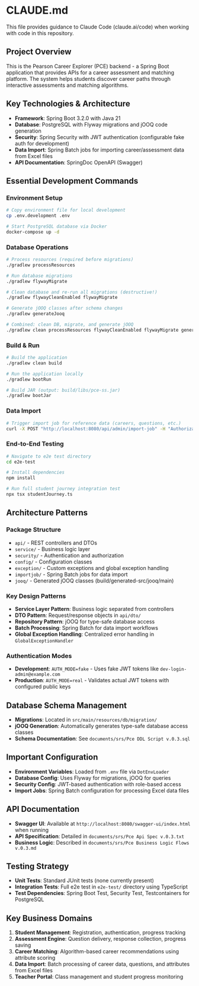 # CLAUDE.md

This file provides guidance to Claude Code (claude.ai/code) when working with code in this repository.

## Project Overview

This is the Pearson Career Explorer (PCE) backend - a Spring Boot application that provides APIs for a career assessment and matching platform. The system helps students discover career paths through interactive assessments and matching algorithms.

## Key Technologies & Architecture

- **Framework**: Spring Boot 3.2.0 with Java 21
- **Database**: PostgreSQL with Flyway migrations and jOOQ code generation
- **Security**: Spring Security with JWT authentication (configurable fake auth for development)
- **Data Import**: Spring Batch jobs for importing career/assessment data from Excel files
- **API Documentation**: SpringDoc OpenAPI (Swagger)

## Essential Development Commands

### Environment Setup
```bash
# Copy environment file for local development
cp .env.development .env

# Start PostgreSQL database via Docker
docker-compose up -d
```

### Database Operations
```bash
# Process resources (required before migrations)
./gradlew processResources

# Run database migrations
./gradlew flywayMigrate

# Clean database and re-run all migrations (destructive!)
./gradlew flywayCleanEnabled flywayMigrate

# Generate jOOQ classes after schema changes
./gradlew generateJooq

# Combined: clean DB, migrate, and generate jOOQ
./gradlew clean processResources flywayCleanEnabled flywayMigrate generateJooq
```

### Build & Run
```bash
# Build the application
./gradlew clean build

# Run the application locally
./gradlew bootRun

# Build JAR (output: build/libs/pce-ss.jar)
./gradlew bootJar
```

### Data Import
```bash
# Trigger import job for reference data (careers, questions, etc.)
curl -X POST "http://localhost:8080/api/admin/import-job" -H "Authorization: Bearer dev-login-admin@example.com"
```

### End-to-End Testing
```bash
# Navigate to e2e test directory
cd e2e-test

# Install dependencies
npm install

# Run full student journey integration test
npx tsx studentJourney.ts
```

## Architecture Patterns

### Package Structure
- `api/` - REST controllers and DTOs
- `service/` - Business logic layer
- `security/` - Authentication and authorization
- `config/` - Configuration classes
- `exception/` - Custom exceptions and global exception handling
- `importjob/` - Spring Batch jobs for data import
- `jooq/` - Generated jOOQ classes (build/generated-src/jooq/main)

### Key Design Patterns
- **Service Layer Pattern**: Business logic separated from controllers
- **DTO Pattern**: Request/response objects in `api/dto/`
- **Repository Pattern**: jOOQ for type-safe database access
- **Batch Processing**: Spring Batch for data import workflows
- **Global Exception Handling**: Centralized error handling in `GlobalExceptionHandler`

### Authentication Modes
- **Development**: `AUTH_MODE=fake` - Uses fake JWT tokens like `dev-login-admin@example.com`
- **Production**: `AUTH_MODE=real` - Validates actual JWT tokens with configured public keys

## Database Schema Management

- **Migrations**: Located in `src/main/resources/db/migration/`
- **jOOQ Generation**: Automatically generates type-safe database access classes
- **Schema Documentation**: See `documents/srs/Pce DDL Script v.0.3.sql`

## Important Configuration

- **Environment Variables**: Loaded from `.env` file via `DotEnvLoader`
- **Database Config**: Uses Flyway for migrations, jOOQ for queries
- **Security Config**: JWT-based authentication with role-based access
- **Import Jobs**: Spring Batch configuration for processing Excel data files

## API Documentation

- **Swagger UI**: Available at `http://localhost:8080/swagger-ui/index.html` when running
- **API Specification**: Detailed in `documents/srs/Pce Api Spec v.0.3.txt`
- **Business Logic**: Described in `documents/srs/Pce Business Logic Flows v.0.3.md`

## Testing Strategy

- **Unit Tests**: Standard JUnit tests (none currently present)
- **Integration Tests**: Full e2e test in `e2e-test/` directory using TypeScript
- **Test Dependencies**: Spring Boot Test, Security Test, Testcontainers for PostgreSQL

## Key Business Domains

1. **Student Management**: Registration, authentication, progress tracking
2. **Assessment Engine**: Question delivery, response collection, progress saving
3. **Career Matching**: Algorithm-based career recommendations using attribute scoring
4. **Data Import**: Batch processing of career data, questions, and attributes from Excel files
5. **Teacher Portal**: Class management and student progress monitoring